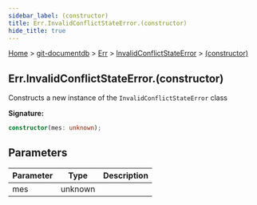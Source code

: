 ```yaml
---
sidebar_label: (constructor)
title: Err.InvalidConflictStateError.(constructor)
hide_title: true
---
```


[Home](./index.md) &gt; [git-documentdb](./git-documentdb.md) &gt; [Err](./git-documentdb.err.md) &gt; [InvalidConflictStateError](./git-documentdb.err.invalidconflictstateerror.md) &gt; [(constructor)](./git-documentdb.err.invalidconflictstateerror._constructor_.md)

## Err.InvalidConflictStateError.(constructor)

Constructs a new instance of the `InvalidConflictStateError` class

<b>Signature:</b>

```typescript
constructor(mes: unknown);
```

## Parameters

|  Parameter | Type | Description |
|  --- | --- | --- |
|  mes | unknown |  |

